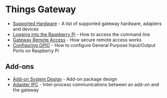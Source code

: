 # Things Gateway
* [Supported Hardware](./Supported-Hardware) - A list of supported gateway hardware, adapters and devices
* [Logging into the Raspberry Pi](./Logging-into-the-Raspberry-Pi) - How to access the command line
* [Gateway Remote Access](./Gateway-Remote-Access) - How secure remote access works
* [Configuring GPIO](./Configuring-GPIO-for-use-with-the-gpio-adapter) - How to configure General Purpose Input/Output Ports on Raspberry Pi
## Add-ons
* [Add-on System Design](./Add-On-System-Design) - Add-on package design
* [Adapter IPC](./Adapter-IPC) - Inter-process communications between an add-on and the gateway